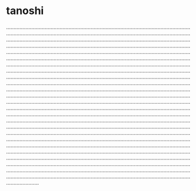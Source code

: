 # tanoshi

..................................................................................................................................................................................................................................................................................................................................................................................................................................................................................................................................................................................................................................................................................................................................................................................................................................................................................................................................................................................................................................................................................................................................................................................................................................................................................................................................................................................................................................................................................................................................................................................................................................................................................................................................................................................................................................................................................................................................................................................................................................................................................................................................................................................................................................................................................................................................................................................................................................................................................................................................................................................................................................................................................................................................................................................................................................................................................................................................................................................................................................................................................................................................................................................................................................................